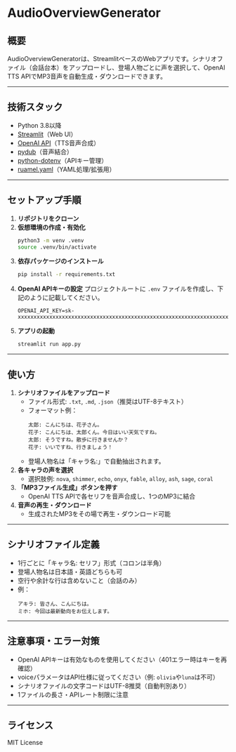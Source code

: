 # AudioOverviewGenerator

## 概要

AudioOverviewGeneratorは、StreamlitベースのWebアプリです。シナリオファイル（会話台本）をアップロードし、登場人物ごとに声を選択して、OpenAI TTS APIでMP3音声を自動生成・ダウンロードできます。

---

## 技術スタック
- Python 3.8以降
- [Streamlit](https://streamlit.io/)（Web UI）
- [OpenAI API](https://platform.openai.com/docs/guides/text-to-speech)（TTS音声合成）
- [pydub](https://github.com/jiaaro/pydub)（音声結合）
- [python-dotenv](https://github.com/theskumar/python-dotenv)（APIキー管理）
- [ruamel.yaml](https://pypi.org/project/ruamel.yaml/)（YAML処理/拡張用）

---

## セットアップ手順

1. **リポジトリをクローン**
2. **仮想環境の作成・有効化**
   ```sh
   python3 -m venv .venv
   source .venv/bin/activate
   ```
3. **依存パッケージのインストール**
   ```sh
   pip install -r requirements.txt
   ```
4. **OpenAI APIキーの設定**
   プロジェクトルートに `.env` ファイルを作成し、下記のように記載してください。
   ```
   OPENAI_API_KEY=sk-xxxxxxxxxxxxxxxxxxxxxxxxxxxxxxxxxxxxxxxxxxxxxxxxxxxxxxxxxxxxxxxxxxxxxxxxxxxxxxxxxxxxxxxxxxxxxxxxxxxxxxxxxxxxxxxxxxxxxxxx
   ```
5. **アプリの起動**
   ```sh
   streamlit run app.py
   ```

---

## 使い方

1. **シナリオファイルをアップロード**
   - ファイル形式: `.txt`, `.md`, `.json`（推奨はUTF-8テキスト）
   - フォーマット例：
     ```
     太郎: こんにちは、花子さん。
     花子: こんにちは、太郎くん。今日はいい天気ですね。
     太郎: そうですね。散歩に行きませんか？
     花子: いいですね、行きましょう！
     ```
   - 登場人物名は「キャラ名:」で自動抽出されます。
2. **各キャラの声を選択**
   - 選択肢例: `nova`, `shimmer`, `echo`, `onyx`, `fable`, `alloy`, `ash`, `sage`, `coral`
3. **「MP3ファイル生成」ボタンを押す**
   - OpenAI TTS APIで各セリフを音声合成し、1つのMP3に結合
4. **音声の再生・ダウンロード**
   - 生成されたMP3をその場で再生・ダウンロード可能

---

## シナリオファイル定義
- 1行ごとに「キャラ名: セリフ」形式（コロンは半角）
- 登場人物名は日本語・英語どちらも可
- 空行や余計な行は含めないこと（会話のみ）
- 例：
  ```
  アキラ: 皆さん、こんにちは。
  ミホ: 今回は最新動向をお伝えします。
  ```

---

## 注意事項・エラー対策
- OpenAI APIキーは有効なものを使用してください（401エラー時はキーを再確認）
- voiceパラメータはAPI仕様に従ってください（例: `olivia`や`luna`は不可）
- シナリオファイルの文字コードはUTF-8推奨（自動判別あり）
- 1ファイルの長さ・APIレート制限に注意

---

## ライセンス
MIT License 